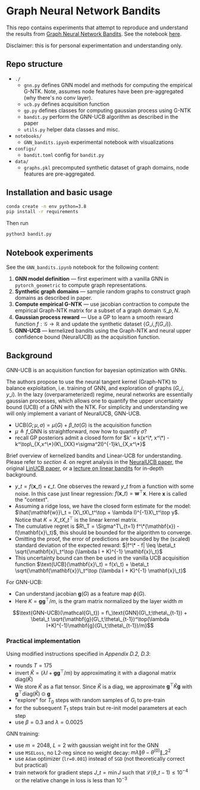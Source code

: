 # Graph Neural Network Bandits

This repo contains experiments that attempt to reproduce and understand the results from [Graph Neural Network Bandits](https://arxiv.org/pdf/2207.06456.pdf). See the notebook [here](https://mileswhen.com/posts/gnn_bandits/).

Disclaimer: this is for personal experimentation and understanding only.

## Repo structure

* `./`
  * `gnn.py` defines GNN model and methods for computing the empirical G-NTK. Note, assumes node features have been pre-aggregated (why there's no conv layer).
  * `ucb.py` defines acquisition function
  * `gp.py` defines classes for computing gaussian process using G-NTK
  * `bandit.py` perform the GNN-UCB algorithm as described in the paper
  * `utils.py` helper data classes and misc.
* `notebooks/`
  * `GNN_bandits.ipynb` experimental notebook with visualizations
* `configs/`
  * `bandit.toml` config for `bandit.py`
* `data/`
  * `graphs.pkl` precomputed synthetic dataset of graph domains, node features are pre-aggregated.

## Installation and basic usage

```sh
conda create -n env python=3.8
pip install -r requirements
```

Then run

```sh
python3 bandit.py
```

## Notebook experiments
See the `GNN_bandits.ipynb` notebook for the following content:
1. **GNN model definition** — first experiment with a vanilla GNN in `pytorch_geometric` to compute graph representations.
2. **Synthetic graph domains** — sample random graphs to construct graph domains as described in paper.
3. **Compute empirical G-NTK** — use jacobian contraction to compute the empirical Graph-NTK matrix for a subset of a graph domain ${\mathcal{G}\_{p,N}}$.
4. **Gaussian process reward** —  Use a GP to learn a smooth reward function $f: \mathcal{G} \rightarrow \mathbb{R}$ and update the synthetic dataset $\{G\_i, f(G\_i)\}$.
5. **GNN-UCB** — kernelized bandits using the Graph-NTK and neural upper confidence bound (NeuralUCB) as the acquisition function.

## Background

GNN-UCB is an acquisition function for bayesian optimization with GNNs.

The authors propose to use the neural tangent kernel (Graph-NTK) to balance exploitation, i.e. training of GNN, and exploration of graphs $(G\_i, y\_i)$. In the lazy (overparameterized) regime, neural networks are essentially gaussian processes, which allows one to quantify the upper uncertainty bound (UCB) of a GNN with the NTK. For simplicity and understanding we will only implement a variant of NeuralUCB, GNN-UCB.

* $\text{UCB}(G; \mu, \sigma) = \mu(G) + \beta\_t\sigma(G)$ is the acquisition function
* $\mu \triangleq f\_\text{GNN}$ is straightforward, now how to quantify $\sigma$?
* recall GP posteriors admit a closed form for $k' = k(x^\*, x^\*) - k^\top\_{X,x^\*}(K\_{XX}+\sigma^2I)^{-1}k\_{X,x^\*}$

Brief overview of kernelized bandits and Linear-UCB for understanding. Please refer to *section 4.* on regret analysis in the [NeuralUCB paper](https://arxiv.org/pdf/1911.04462.pdf), the original [LinUCB paper](https://arxiv.org/pdf/1003.0146.pdf), or a [lecture on linear bandits](https://sites.cs.ucsb.edu/~yuxiangw/classes/RLCourse-2021Spring/Lectures/scribe\_linear\_bandit.pdf) for in-depth background.

* $y\_t = f(\mathbf{x}\_t) + \epsilon\_t$. One observes the reward $y\_t$ from a function with some noise. In this case just linear regression: $f(\mathbf{x}\_t) = \mathbf{w}^\top \mathbf{x}$. Here $\mathbf{x}$ is called the "context".
* Assuming a ridge loss, we have the closed form estimate for the model: $\hat{\mathbf{w}}\_t = (X\_tX\_t^\top + \lambda I)^{-1}X\_t^\top y$. Notice that $K = X\_tX\_t^\top$ is the linear kernel matrix.
* The cumulative regret is $R\_T = \Sigma^T\_{t=1} f^\*(\mathbf{x}) - f(\mathbf{x}\_t)$, this should be bounded for the algorithm to converge.
* Omitting the proof, the error of predictions are bounded by the (scaled) standard deviation of the expected reward: $|f^\* - f| \leq \beta\_t \sqrt{\mathbf{x}\_t^\top (\lambda I + K)^{-1} \mathbf{x}\_t}$
* This uncertainty bound can then be used in the vanilla UCB acquisition function $\text{UCB}(\mathbf{x}\_t) = f(x\_t) + \beta\_t \sqrt{\mathbf{\mathbf{x}}\_t^\top (\lambda I + K)^{-1} \mathbf{x}\_t}$

For GNN-UCB:
* Can understand jacobian $\mathbf{g}(G)$ as a feature map $\phi(G)$. 
* Here $K = \mathbf{gg}^\top /{m}$, is the gram matrix normalized by the layer width $m$

$$\text{GNN-UCB}(\mathcal{G\_t}) = f\_\text{GNN}(G\_t;\theta\_{t-1}) + \beta\_t \sqrt{\mathbf{g}(G\_t;\theta\_{t-1})^\top(\lambda I+K)^{-1}\mathbf{g}(G\_t;\theta\_{t-1})/m}$$

### Practical implementation

Using modified instructions specified in *Appendix D.2, D.3*:

* rounds $T = 175$
* invert $\hat{K} =(\lambda I + \mathbf{gg}^\top/m)$ by approximating it with a diagonal matrix $\text{diag}(\hat{K})$ 
* We store $\hat{K}$ as a flat tensor. Since $\hat{K}$ is a diag, we approximate $\mathbf{g}^\top \hat{K} \mathbf{g}$ with $\mathbf{g}^\top \text{diag}(\hat{K}) \odot \mathbf{g}$
* "explore" for $T_0$ steps with random samples of $G_i$ to pre-train
* for the subsequent $T_1$ steps train but re-init model parameters at each step
* use $\beta = 0.3$ and $\lambda=0.0025$

GNN training:
* use $m=2048$, $L=2$ with gaussian weight init for the GNN
* use `MSELoss`, no L2-reg since no weight decay: $m\lambda \|\theta - \theta^{(0)}\|\_2^2$
* use `Adam` optimizer (`lr=0.001`) instead of `SGD` (not theoretically correct but practical)
* train network for gradient steps $J\_t = \min J$ such that $\mathcal{L}(\theta\_{t-1})\leq 10^{-4}$ or the relative change in loss is less than $10^{-3}$

